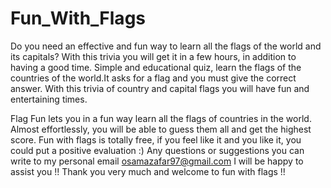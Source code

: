 # Fun_With_Flags
Do you need an effective and fun way to learn all the flags of the world and its capitals? With this trivia you will get it in a few hours, in addition to having a good time.
Simple and educational quiz, learn the flags of the countries of the world.It asks for a flag and you must give the correct answer.
With this trivia of country and capital flags you will have fun and entertaining times.

Flag Fun lets you in a fun way learn all the flags of countries in the world. Almost effortlessly, you will be able to guess them all and get the highest score.
Fun with flags is totally free, if you feel like it and you like it, you could put a positive evaluation :)
Any questions or suggestions you can write to my personal email osamazafar97@gmail.com I will be happy to assist you !!
Thank you very much and welcome to fun with flags !!
